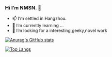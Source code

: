 ### Hi I’m NMSN. 👋

- 📫 I’m settled in Hangzhou.
- 🌱 I’m currently learning ...
- 🤔 I’m looking for a interesting,geeky,novel work

[![Anurag's GitHub stats](https://github-readme-stats.vercel.app/api?username=nmsn)](https://github.com/anuraghazra/github-readme-stats)

[![Top Langs](https://github-readme-stats.vercel.app/api/top-langs/?username=nmsn)](https://github.com/anuraghazra/github-readme-stats)

<!--
**nmsn/nmsn** is a ✨ _special_ ✨ repository because its `README.md` (this file) appears on your GitHub profile.

Here are some ideas to get you started:

- 🔭 I’m currently working on ...
- 🌱 I’m currently learning ...
- 👯 I’m looking to collaborate on ...
- 🤔 I’m looking for help with ...
- 💬 Ask me about ...
- 📫 How to reach me: ...
- 😄 Pronouns: ...
- ⚡ Fun fact: ...
-->
